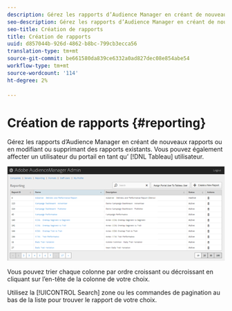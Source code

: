```yaml
---
description: Gérez les rapports d’Audience Manager en créant de nouveaux rapports ou en modifiant ou supprimant des rapports existants. Vous pouvez également affecter un utilisateur du portail en tant qu’utilisateur Tableau.
seo-description: Gérez les rapports d’Audience Manager en créant de nouveaux rapports ou en modifiant ou supprimant des rapports existants. Vous pouvez également affecter un utilisateur du portail en tant qu’utilisateur Tableau.
seo-title: Création de rapports
title: Création de rapports
uuid: d857044b-926d-4862-b8bc-799cb3ecca56
translation-type: tm+mt
source-git-commit: be661580da839ce6332a0ad827dec08e854abe54
workflow-type: tm+mt
source-wordcount: '114'
ht-degree: 2%

---
```



# Création de rapports {#reporting}

Gérez les rapports d’Audience Manager en créant de nouveaux rapports ou en modifiant ou supprimant des rapports existants. Vous pouvez également affecter un utilisateur du portail en tant qu’ [!DNL Tableau] utilisateur.

<!-- c_reporting.xml -->

![](assets/reporting.png)

Vous pouvez trier chaque colonne par ordre croissant ou décroissant en cliquant sur l’en-tête de la colonne de votre choix.

Utilisez la [!UICONTROL Search] zone ou les commandes de pagination au bas de la liste pour trouver le rapport de votre choix.

